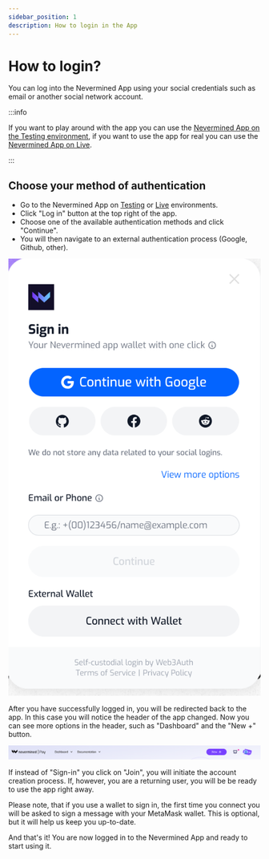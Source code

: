 ```yaml
---
sidebar_position: 1
description: How to login in the App
---
```


# How to login?

You can log into the Nevermined App using your social credentials such as email or another social network account.

:::info

If you want to play around with the app you can use the <ins>[Nevermined App on the Testing environment](https://testing.nevermined.app/)</ins>, if you want to use the app for real you can use the <ins>[Nevermined App on Live](https://nevermined.app/)</ins>.

:::

## Choose your method of authentication

- Go to the Nevermined App on <ins>[Testing](https://testing.nevermined.app/)</ins> or <ins>[Live](https://nevermined.app/)</ins> environments.
- Click "Log in" button at the top right of the app.
- Choose one of the available authentication methods and click "Continue".
- You will then navigate to an external authentication process (Google, Github, other).

<p align="center"><img src="/images/tutorials/web2auth/login-modal.png" /></p>

After you have successfully logged in, you will be redirected back to the app. In this case you will notice the header of the app changed. Now you can see more options in the header, such as "Dashboard" and the "New +" button.

<p align="center"><img src="/images/tutorials/web2auth/user_logged_in_header.png" /></p>

If instead of "Sign-in" you click on "Join", you will initiate the account creation process. If, however, you are a returning user, you will be be ready to use the app right away.

Please note, that if you use a wallet to sign in, the first time you connect you will be asked to sign a message with your MetaMask wallet. This is optional, but it will help us keep you up-to-date.

And that's it! You are now logged in to the Nevermined App and ready to start using it.
